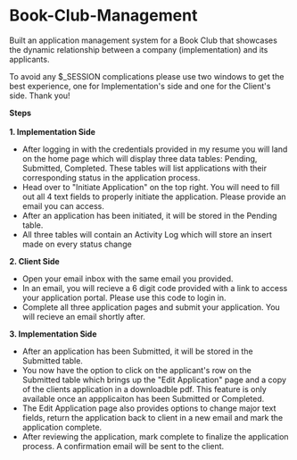 # Book-Club-Management
Built an application management system for a Book Club that showcases the dynamic relationship between a company (implementation) and its applicants.<br>

To avoid any $_SESSION complications please use two windows to get the best experience, one for Implementation's side and one for the Client's side. Thank you!<br>

<div><b>Steps</b></div><br>
<b>1. Implementation Side</b>
<ul>
  <li>After logging in with the credentials provided in my resume you will land on the home page which will display three data tables: Pending, Submitted, Completed. 
  These tables will list applications with their corresponding status in the application process.</li>
  <li>Head over to "Initiate Application" on the top right. You will need to fill out all 4 text fields to properly initiate the application. Please provide an email you can access.</li>
  <li>After an application has been initiated, it will be stored in the Pending table.</li>
  <li>All three tables will contain an Activity Log which will store an insert made on every status change</li>
</ul>
<b>2. Client Side</b>
<ul>
  <li>Open your email inbox with the same email you provided.</li>
  <li>In an email, you will recieve a 6 digit code provided with a link to access your application portal. Please use this code to login in. </li>
  <li>Complete all three application pages and submit your application. You will recieve an email shortly after.</li>
</ul>
<b>3. Implementation Side</b>
<ul>
  <li>After an application has been Submitted, it will be stored in the Submitted table.</li>
  <li>You now have the option to click on the applicant's row on the Submitted table which brings up the "Edit Application" page and a copy of the clients application in a downloadble pdf. This feature is only available once an appplicaiton
  has been Submitted or Completed.</li>
  <li>The Edit Application page also provides options to change major text fields, return the application back to client in a new email and 
  mark the application complete.</li>
  <li>After reviewing the application, mark complete to finalize the application process. A confirmation email will be sent to the client.</li>
</ul>
